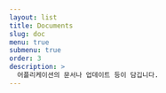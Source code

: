 ```yaml
---
layout: list
title: Documents
slug: doc
menu: true
submenu: true
order: 3
description: >
  어플리케이션의 문서나 업데이트 등이 담깁니다.
---
```

